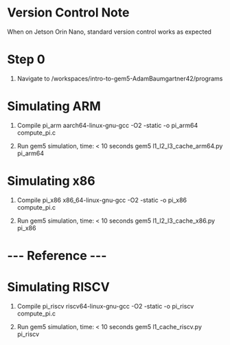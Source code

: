# Version Control Note
When on Jetson Orin Nano, standard version control works as expected

# Step 0
1. Navigate to /workspaces/intro-to-gem5-AdamBaumgartner42/programs


# Simulating ARM
1. Compile pi_arm
aarch64-linux-gnu-gcc -O2 -static -o pi_arm64 compute_pi.c

2. Run gem5 simulation, time: < 10 seconds
gem5 l1_l2_l3_cache_arm64.py pi_arm64


# Simulating x86
1. Compile pi_x86
x86_64-linux-gnu-gcc -O2 -static -o pi_x86 compute_pi.c

2. Run gem5 simulation, time: < 10 seconds
gem5 l1_l2_l3_cache_x86.py pi_x86


# --- Reference ---

# Simulating RISCV
1. Compile pi_riscv
riscv64-linux-gnu-gcc -O2 -static -o pi_riscv compute_pi.c

2. Run gem5 simulation, time: < 10 seconds
gem5 l1_cache_riscv.py pi_riscv
